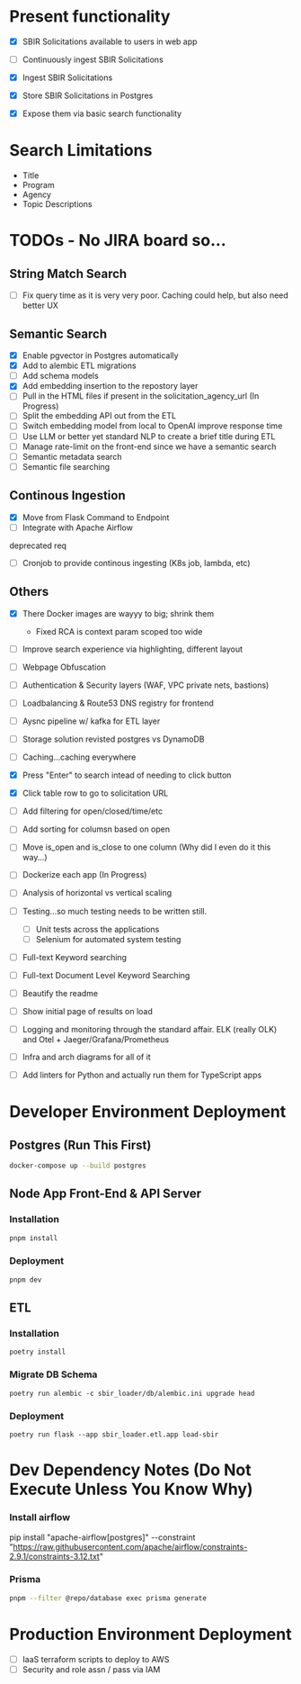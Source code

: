 # Present functionality
- [x] SBIR Solicitations available to users in web app
- [ ] Continuously ingest SBIR Solicitations
- [x] Ingest SBIR Solicitations
- [x] Store SBIR Solicitations in Postgres
- [x] Expose them via basic search functionality


# Search Limitations
- Title
- Program
- Agency
- Topic Descriptions

# TODOs - No JIRA board so...

## String Match Search
- [ ] Fix query time as it is very very poor. Caching could help, but also need better UX

## Semantic Search

- [x] Enable pgvector in Postgres automatically
- [x] Add to alembic ETL migrations
- [ ] Add schema models
- [x] Add embedding insertion to the repostory layer
- [ ] Pull in the HTML files if present in the solicitation_agency_url (In Progress)
- [ ] Split the embedding API out from the ETL
- [ ] Switch embedding model from local to OpenAI improve response time
- [ ] Use LLM or better yet standard NLP to create a brief title during ETL
- [ ] Manage rate-limit on the front-end since we have a semantic search
- [ ] Semantic metadata search
- [ ] Semantic file searching

## Continous Ingestion
- [x] Move from Flask Command to Endpoint
- [ ] Integrate with Apache Airflow

deprecated req
- [ ] Cronjob to provide continous ingesting (K8s job, lambda, etc)

## Others
- [x] There Docker images are wayyy to big; shrink them
    - Fixed RCA is context param scoped too wide
- [ ] Improve search experience via highlighting, different layout
- [ ] Webpage Obfuscation
- [ ] Authentication & Security layers (WAF, VPC private nets, bastions)
- [ ] Loadbalancing & Route53 DNS registry for frontend
- [ ] Aysnc pipeline w/ kafka for ETL layer
- [ ] Storage solution revisted postgres vs DynamoDB
- [ ] Caching...caching everywhere
- [x] Press "Enter" to search intead of needing to click button
- [x] Click table row to go to solicitation URL
- [ ] Add filtering for open/closed/time/etc
- [ ] Add sorting for columsn based on open
- [ ] Move is_open and is_close to one column (Why did I even do it this way...)
- [ ] Dockerize each app (In Progress)
- [ ] Analysis of horizontal vs vertical scaling
- [ ] Testing...so much testing needs to be written still.
    - [ ] Unit tests across the applications
    - [ ] Selenium for automated system testing
- [ ] Full-text Keyword searching
- [ ] Full-text Document Level Keyword Searching
- [ ] Beautify the readme
- [ ] Show initial page of results on load
- [ ] Logging and monitoring through the standard affair. ELK (really OLK) and Otel + Jaeger/Grafana/Prometheus
- [ ] Infra and arch diagrams for all of it
- [ ] Add linters for Python and actually run them for TypeScript apps



# Developer Environment Deployment

## Postgres (Run This First)

```sh
docker-compose up --build postgres
```

## Node App Front-End & API Server

### Installation

```sh
pnpm install
```

### Deployment
```sh
pnpm dev
```

## ETL

### Installation
```
poetry install
```

### Migrate DB Schema
```
poetry run alembic -c sbir_loader/db/alembic.ini upgrade head
```

### Deployment
```
poetry run flask --app sbir_loader.etl.app load-sbir
```


# Dev Dependency Notes (Do Not Execute Unless You Know Why)

### Install airflow

pip install "apache-airflow[postgres]" --constraint "https://raw.githubusercontent.com/apache/airflow/constraints-2.9.1/constraints-3.12.txt"

### Prisma

```sh
pnpm --filter @repo/database exec prisma generate
```


# Production Environment Deployment
- [ ] IaaS terraform scripts to deploy to AWS
- [ ] Security and role assn / pass via IAM